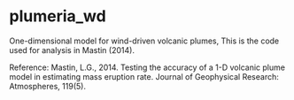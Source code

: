 # plumeria_wd
One-dimensional model for wind-driven volcanic plumes, This is the code used for analysis in Mastin (2014).

Reference:
Mastin, L.G., 2014. Testing the accuracy of a 1-D volcanic plume model in estimating mass eruption rate. Journal of Geophysical Research: Atmospheres, 119(5).

